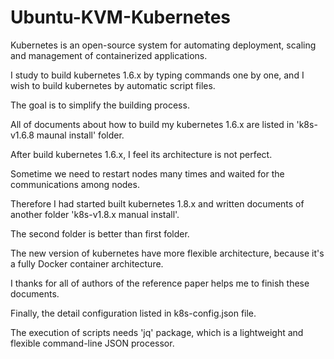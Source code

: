 # Ubuntu-KVM-Kubernetes

Kubernetes is an open-source system for automating deployment, scaling and management of containerized applications.

I study to build kubernetes 1.6.x by typing commands one by one, and I wish to build kubernetes by automatic script files.

The goal is to simplify the building process.

All of documents about how to build my kubernetes 1.6.x are listed in 'k8s-v1.6.8 maunal install' folder.

After build kubernetes 1.6.x, I feel its architecture is not perfect.

Sometime we need to restart nodes many times and waited for the communications among nodes.

Therefore I had started built kubernetes 1.8.x and written documents of another folder 'k8s-v1.8.x manual install'.

The second folder is better than first folder.

The new version of kubernetes have more flexible architecture, because it's a fully Docker container architecture.

I thanks for all of authors of the reference paper helps me to finish these documents.

Finally, the detail configuration listed in k8s-config.json file.

The execution of scripts needs 'jq' package, which is a lightweight and flexible command-line JSON processor.
